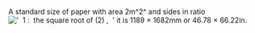 A standard size of paper with area 2m^2^ and sides in ratio
!['  1 :  the square root of (2) ,  '](../dictionary/equation_images/4134.1..png)
it is 1189 × 1682mm or 46.78 × 66.22in.
